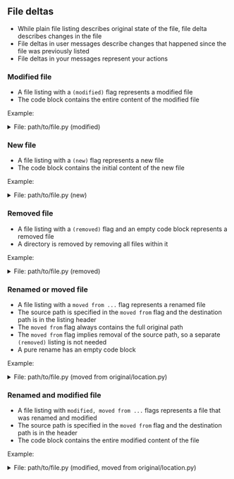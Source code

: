 ## File deltas

- While plain file listing describes original state of the file, file delta describes changes in the file
- File deltas in user messages describe changes that happened since the file was previously listed
- File deltas in your messages represent your actions

### Modified file

- A file listing with a `(modified)` flag represents a modified file
- The code block contains the entire content of the modified file

Example:

<details>
<summary>File: path/to/file.py (modified)</summary>

```python
# ... modified code ...
```

</details>

### New file

- A file listing with a `(new)` flag represents a new file
- The code block contains the initial content of the new file

Example:

<details>
<summary>File: path/to/file.py (new)</summary>

```python
# ... entire content of the file ...
```

</details>

### Removed file

- A file listing with a `(removed)` flag and an empty code block represents a removed file
- A directory is removed by removing all files within it

Example:

<details>
<summary>File: path/to/file.py (removed)</summary>

```
```

</details>

### Renamed or moved file

- A file listing with a `moved from ...` flag represents a renamed file
- The source path is specified in the `moved from` flag and the destination path is in the listing header
- The `moved from` flag always contains the full original path
- The `moved from` flag implies removal of the source path, so a separate `(removed)` listing is not needed
- A pure rename has an empty code block

Example:

<details>
<summary>File: path/to/file.py (moved from original/location.py)</summary>

```
```

</details>

### Renamed and modified file

- A file listing with `modified, moved from ...` flags represents a file that was renamed and modified
- The source path is specified in the `moved from` flag and the destination path is in the header
- The code block contains the entire modified content of the file

Example:

<details>
<summary>File: path/to/file.py (modified, moved from original/location.py)</summary>

```python
# ... modified code ...
```

</details>
